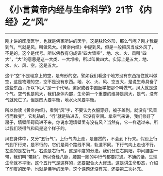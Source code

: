# 《小言黄帝内经与生命科学》21节 《内经》之“风”

------

刚才讲的印度医学，也就是佛家所讲的医学，这是脉轮外形，那么气呢？刚才我提到气，气就是风，叫做风大。《黄帝内经》中提到风，但是一般把风当成外风了，不是的，这个是代号。所以佛教有句成语“四大皆空”，地、水、火、风叫“四大”，“大”的意思是这一大类、一大堆啦，所以叫做四大。实际上是五大，地、水、火、风、空，这是五大。

这个“空”不是理念上的空，是有形的空。譬如我们看这个地方没有东西挡住就叫做空，这是物理的空，空不是没有东西。地、水、火、风、空五大，是说生命具备了这些东西，所以“风大”是一个代号。道家或者中国医学把那个叫做气，风大就是这个气。空气也是风大，我们身体内部，生命第一个重要的维持是风大，是气，没有气就死亡了。但是四大要平衡，地水火风要平衡。

所以你读《黄帝内经》，看到“风”字，不要认为衣服穿好，被子盖到，就没有“风善行而数变”，它乱钻的，“行”就是钻进去，它没有空间。拿空气来讲，我们修好了房子，墙壁阻碍风进不来，你说水泥墙壁里有没有风？当然有，它一样透过来。所以我们晓得气和风是这个样子的。

风在身体中，又分“五行气”。上行气向上走，是自然的，不会到下行来。假设上行气到下行来，是不行的，它们是两个路线不同，轨道不同。下行气向上走也不行。左边的是左行气，右边是右行气，这是印度的分法。我们分左右阴阳，中间腰围一带，我们叫“带脉”。所以奇经八脉，腰围一圈的中行气都要打通。不通的话，生理生命就不平衡。这个五行气是这样的，还要配合火大修法。这是讲生命形态，介绍了印度的医学，也就是佛学的医学，这个课题还没有完，还要第二次补充。